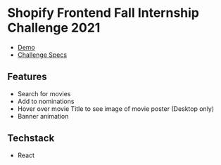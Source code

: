 # Shopify Frontend Fall Internship Challenge 2021

- [Demo](https://shopify-challenge-felix-kan.netlify.app/)
- [Challenge Specs](https://docs.google.com/document/d/1SdR9rQpocsH5rPTOcxr9noqHRld5NJlylKO9Hf94U8U/edit#heading=h.31w9woubunro)


## Features
- Search for movies
- Add to nominations
- Hover over movie Title to see image of movie poster (Desktop only)
- Banner animation

## Techstack
- React

